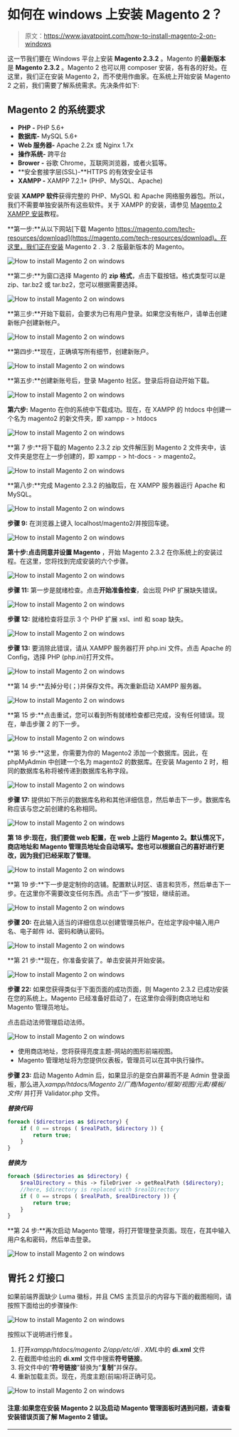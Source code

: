 # 如何在 windows 上安装 Magento 2？

> 原文：<https://www.javatpoint.com/how-to-install-magento-2-on-windows>

这一节我们要在 Windows 平台上安装 **Magento 2.3.2** 。Magento 的**最新版本**是 **Magento 2.3.2** 。Magento 2 也可以用 composer 安装，各有各的好处。在这里，我们正在安装 Magento 2，而不使用作曲家。在系统上开始安装 Magento 2 之前，我们需要了解系统需求。先决条件如下:

## Magento 2 的系统要求

*   **PHP -** PHP 5.6+
*   **数据库-** MySQL 5.6+
*   **Web 服务器-** Apache 2.2x 或 Nginx 1.7x
*   **操作系统-** 跨平台
*   **Brower -** 谷歌 Chrome，互联网浏览器，或者火狐等。
*   **安全套接字层(SSL)-**HTTPS 的有效安全证书
*   **XAMPP -** XAMPP 7.2.1+ (PHP、MySQL、Apache)

安装 **XAMPP 软件**获得完整的 PHP、MySQL 和 Apache 网络服务器包。所以，我们不需要单独安装所有这些软件。关于 XAMPP 的安装，请参见 [Magento 2 XAMPP 安装](magento-2-xampp-installation)教程。

**第一步:**从以下网站[下载 Magento https://magento.com/tech-resources/download](https://magento.com/tech-resources/download)。在这里，我们正在安装 Magento 2 . 3 . 2 版最新版本的 Magento。

![How to install Magento 2 on windows](img/6ac15b05432f3f2429cf58c2948cc721.png)

**第二步:**为窗口选择 Magento 的 **zip 格式**，点击下载按钮。格式类型可以是 zip、tar.bz2 或 tar.bz2，您可以根据需要选择。

![How to install Magento 2 on windows](img/79bd4186d72ffaf5575f913bb39a4f2c.png)

**第三步:**开始下载前，会要求为已有用户登录。如果您没有帐户，请单击创建新帐户创建新帐户。

![How to install Magento 2 on windows](img/5c0e8f752b73e0e4051a70395b5e064b.png)

**第四步:**现在，正确填写所有细节，创建新账户。

![How to install Magento 2 on windows](img/d697b95c9bdc3e3ace78a924178f7751.png)

**第五步:**创建新账号后，登录 Magento 社区。登录后将自动开始下载。

![How to install Magento 2 on windows](img/4ebbebd99b27bd463ef8bff31f6240d1.png)

**第六步:** Magento 在你的系统中下载成功。现在，在 XAMPP 的 htdocs 中创建一个名为 magento2 的新文件夹，即 xampp - > htdocs

![How to install Magento 2 on windows](img/6c8370d33e78cd9e4fe20123b9847b40.png)

**第 7 步:**将下载的 Magento 2.3.2 zip 文件解压到 Magento 2 文件夹中，该文件夹是您在上一步创建的，即 xampp - > ht-docs - > magento2。

![How to install Magento 2 on windows](img/b7b491c9d49f8ca33a1848a41688d4f2.png)

**第八步:**完成 Magento 2.3.2 的抽取后，在 XAMPP 服务器运行 Apache 和 MySQL。

![How to install Magento 2 on windows](img/4ecb24b1fcda80440cbe7c0111d26f53.png)

**步骤 9:** 在浏览器上键入 localhost/magento2/并按回车键。

![How to install Magento 2 on windows](img/24dd8ba0704279aeaca8436eb94c7ed8.png)

**第十步:**点击**同意并设置 Magento** ，开始 Magento 2.3.2 在你系统上的安装过程。在这里，您将找到完成安装的六个步骤。

![How to install Magento 2 on windows](img/85d06bf40e4a3ef43b7829022a5cdabb.png)

**步骤 11:** 第一步是就绪检查。点击**开始准备检查**，会出现 PHP 扩展缺失错误。

![How to install Magento 2 on windows](img/70809983bc85ae85ef276e92cdbd310c.png)

**步骤 12:** 就绪检查将显示 3 个 PHP 扩展 xsl、intl 和 soap 缺失。

![How to install Magento 2 on windows](img/f2fd52dd7abf5556ca1eec74b5895397.png)

**步骤 13:** 要消除此错误，请从 XAMPP 服务器打开 php.ini 文件。点击 Apache 的 Config，选择 PHP (php.ini)打开文件。

![How to install Magento 2 on windows](img/7891636cfe21ae63f03d13a812e486e6.png)

**第 14 步:**去掉分号(；)并保存文件。再次重新启动 XAMPP 服务器。

![How to install Magento 2 on windows](img/e8466177dc00614ef4d930eef3a58049.png)

**第 15 步:**点击重试，您可以看到所有就绪检查都已完成，没有任何错误。现在，单击步骤 2 的下一步。

![How to install Magento 2 on windows](img/c0f4f70c8ceb28f1a69f272254810182.png)

**第 16 步:**这里，你需要为你的 Magento2 添加一个数据库。因此，在 phpMyAdmin 中创建一个名为 magento2 的数据库。在安装 Magento 2 时，相同的数据库名称将被传递到数据库名称字段。

![How to install Magento 2 on windows](img/30d4040978194fe903b9c5d405b21388.png)

**步骤 17:** 提供如下所示的数据库名称和其他详细信息，然后单击下一步。数据库名称应该与您之前创建的名称相同。

![How to install Magento 2 on windows](img/00ec384b965084d6b0abb94c63449fb1.png)

**第 18 步:**现在，我们要做 web 配置，在 web 上运行 Magento 2。默认情况下，商店地址和 Magento 管理员地址会自动填写。您也可以根据自己的喜好进行更改，因为我们已经采取了**管理**。

![How to install Magento 2 on windows](img/3cbf440e991ca6ac9ba7cfe56b9515f4.png)

**第 19 步:**下一步是定制你的店铺。配置默认时区、语言和货币，然后单击下一步。在这里你不需要改变任何东西。点击“下一步”按钮，继续前进。

![How to install Magento 2 on windows](img/8721f98625297226325d6acd944fae99.png)

**步骤 20:** 在此输入适当的详细信息以创建管理员帐户。在给定字段中输入用户名、电子邮件 id、密码和确认密码。

![How to install Magento 2 on windows](img/e93d338e837511c126042a4d391e1f8b.png)

**第 21 步:**现在，你准备安装了。单击安装并开始安装。

![How to install Magento 2 on windows](img/9b8adb54d5eac8f35d3f09f80601524b.png)

**步骤 22:** 如果您获得类似于下面页面的成功页面，则 Magento 2.3.2 已成功安装在您的系统上。Magento 已经准备好启动了，在这里你会得到商店地址和 Magento 管理员地址。

点击启动法师管理启动法师。

![How to install Magento 2 on windows](img/79e8d120de2cefb02c0d6a8ac0e026d3.png)

*   使用商店地址，您将获得亮度主题-网站的图形前端视图。
*   Magento 管理地址将为您提供仪表板，管理员可以在其中执行操作。

**步骤 23:** 启动 Magento Admin 后，如果显示的是空白屏幕而不是 Admin 登录面板，那么进入*xampp/htdocs/Magento 2/厂商/Magento/框架/视图/元素/模板/文件/* 并打开 Validator.php 文件。

***替换代码***

```php
foreach ($directories as $directory) {
	if ( 0 == strops ( $realPath, $directory )) {
		return true;
	}
}

```

***替换为***

```php
foreach ($directories as $directory) {
	$realDirectory = this -> fileDriver -> getRealPath ($directory);
	//here, $directory is replaced with $realDirectory
	if ( 0 == strops ( $realPath, $realDirectory )) {
		return true;
	}
}

```

**第 24 步:**再次启动 Magento 管理，将打开管理登录页面。现在，在其中输入用户名和密码，然后单击登录。

![How to install Magento 2 on windows](img/7b6ab26fbacf1207cebfa805da846936.png)

## 胃托 2 灯接口

如果前端界面缺少 Luma 徽标，并且 CMS 主页显示的内容与下面的截图相同，请按照下面给出的步骤操作:

![How to install Magento 2 on windows](img/30eed8147e60be2d548f1dea223a7325.png)

按照以下说明进行修复。

1.  打开*xampp/htdocs/magento 2/app/etc/di . XML*中的 **di.xml** 文件
2.  在截图中给出的 **di.xml** 文件中搜索**符号链接**。
3.  将文件中的“**符号链接**”替换为“**复制**”并保存。
4.  重新加载主页。现在，亮度主题(前端)将正确可见。

![How to install Magento 2 on windows](img/34004fb343c13a423f15f933e72dd658.png)

#### 注意:如果您在安装 Magento 2 以及启动 Magento 管理面板时遇到问题，请查看安装错误页面了解 Magento 2 错误。

* * *
